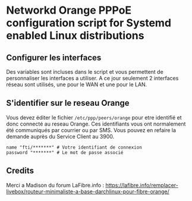 # Networkd Orange PPPoE configuration script for Systemd enabled Linux distributions


## Configurer les interfaces

Des variables sont incluses dans le script et vous permettent de personnaliser les interfaces a utiliser. A ce jour seulement 2 interfaces réseau sont utilisés, une pour le WAN et une pour le LAN.

## S'identifier sur le reseau Orange

Vous devez éditer le fichier ```/etc/ppp/peers/orange``` pour etre identifié et donc connecté au reseau Orange.
Ces identifiants vous ont normalement été communiqués par courrier ou par SMS. Vous pouvez en refaire la demande auprès du Service Client au 3900.

```
name "fti/*******" # Votre identifiant de connexion
password "*******" # Le mot de passe associé
```


## Credits

Merci a Madison du forum LaFibre.info :
https://lafibre.info/remplacer-livebox/routeur-minimaliste-a-base-darchlinux-pour-fibre-orange/
